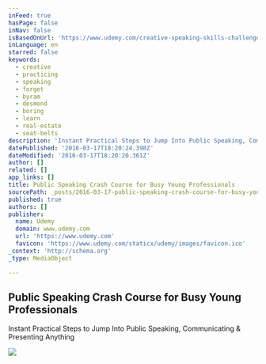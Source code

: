 ```yaml
---
inFeed: true
hasPage: false
inNav: false
isBasedOnUrl: 'https://www.udemy.com/creative-speaking-skills-challenge-typical-speeches-part-2/'
inLanguage: en
starred: false
keywords:
  - creative
  - practicing
  - speaking
  - forget
  - byram
  - desmond
  - boring
  - learn
  - real-estate
  - seat-belts
description: 'Instant Practical Steps to Jump Into Public Speaking, Communicating & Presenting Anything'
datePublished: '2016-03-17T18:20:24.398Z'
dateModified: '2016-03-17T18:20:20.361Z'
author: []
related: []
app_links: []
title: Public Speaking Crash Course for Busy Young Professionals
sourcePath: _posts/2016-03-17-public-speaking-crash-course-for-busy-young-professionals.md
published: true
authors: []
publisher:
  name: Udemy
  domain: www.udemy.com
  url: 'https://www.udemy.com'
  favicon: 'https://www.udemy.com/staticx/udemy/images/favicon.ico'
_context: 'http://schema.org'
_type: MediaObject

---
```

<article style=""><h1>Public Speaking Crash Course for Busy Young Professionals</h1><p>Instant Practical Steps to Jump Into Public Speaking, Communicating &amp; Presenting Anything</p><img src="https://s3-us-west-2.amazonaws.com/the-grid-img/p/dd1d600b795ced86de88119178700c505c31f688.jpg" /></article>